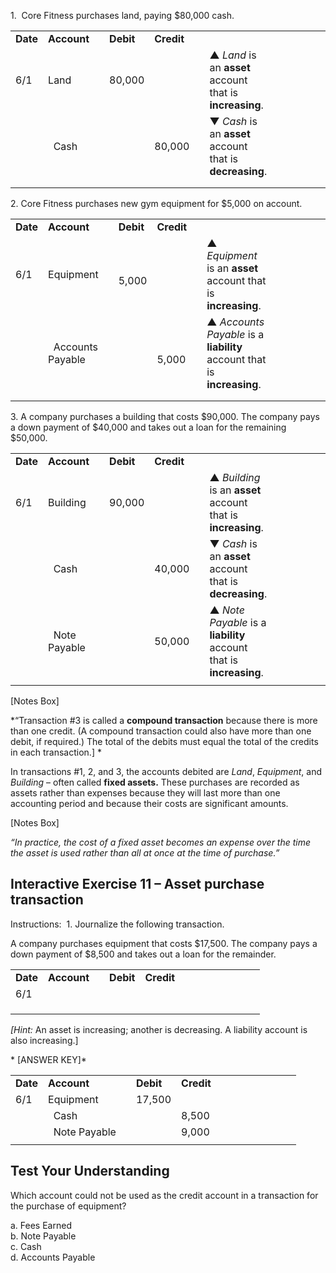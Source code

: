 1.  Core Fitness purchases land, paying $80,000 cash.

<table>
<tbody>
<tr class="odd">
<td><strong>Date</strong></td>
<td><strong>Account</strong></td>
<td></td>
<td><strong>Debit</strong></td>
<td><strong>Credit</strong></td>
<td></td>
<td></td>
<td></td>
<td></td>
<td></td>
<td></td>
<td></td>
<td></td>
</tr>
<tr class="even">
<td>6/1</td>
<td>Land</td>
<td></td>
<td>80,000</td>
<td></td>
<td></td>
<td>▲ <em>Land</em> is an <strong>asset</strong> account that is <strong>increasing</strong>.</td>
</tr>
<tr class="odd">
<td></td>
<td>  Cash</td>
<td></td>
<td></td>
<td>80,000</td>
<td></td>
<td>▼ <em>Cash</em> is an <strong>asset</strong> account that is <strong>decreasing</strong>.</td>
</tr>
<tr class="even">
<td></td>
<td></td>
<td></td>
<td></td>
<td></td>
<td></td>
<td></td>
</tr>
<tr class="odd">
<td></td>
<td></td>
<td></td>
<td></td>
<td></td>
<td></td>
<td></td>
</tr>
</tbody>
</table>

2\. Core Fitness purchases new gym equipment for $5,000 on account.

<table>
<tbody>
<tr class="odd">
<td><strong>Date</strong></td>
<td><strong>Account</strong></td>
<td></td>
<td><strong>Debit</strong></td>
<td><strong>Credit</strong></td>
<td></td>
<td></td>
<td></td>
<td></td>
<td></td>
<td></td>
<td></td>
<td></td>
</tr>
<tr class="even">
<td>6/1</td>
<td>Equipment</td>
<td></td>
<td>  5,000</td>
<td></td>
<td></td>
<td>▲ <em>Equipment</em> is an <strong>asset</strong> account that is <strong>increasing</strong>.</td>
</tr>
<tr class="odd">
<td></td>
<td>  Accounts Payable</td>
<td></td>
<td></td>
<td>  5,000</td>
<td></td>
<td>▲ <em>Accounts Payable</em> is a <strong>liability</strong> account that is <strong>increasing</strong>.  </td>
</tr>
<tr class="even">
<td></td>
<td></td>
<td></td>
<td></td>
<td></td>
<td></td>
<td></td>
</tr>
<tr class="odd">
<td></td>
<td></td>
<td></td>
<td></td>
<td></td>
<td></td>
<td></td>
</tr>
</tbody>
</table>

3\. A company purchases a building that costs $90,000. The company pays a down payment of $40,000 and takes out a loan for the remaining $50,000.

<table>
<tbody>
<tr class="odd">
<td><strong>Date</strong></td>
<td><strong>Account</strong></td>
<td></td>
<td><strong>Debit</strong></td>
<td><strong>Credit</strong></td>
<td></td>
<td></td>
<td></td>
<td></td>
<td></td>
<td></td>
<td></td>
<td></td>
</tr>
<tr class="even">
<td>6/1</td>
<td>Building</td>
<td></td>
<td>90,000</td>
<td></td>
<td></td>
<td>▲ <em>Building</em> is an <strong>asset</strong> account that is <strong>increasing</strong>.</td>
</tr>
<tr class="odd">
<td></td>
<td>  Cash</td>
<td></td>
<td></td>
<td>40,000</td>
<td></td>
<td>▼ <em>Cash</em> is an <strong>asset</strong> account that is <strong>decreasing</strong>.</td>
</tr>
<tr class="even">
<td></td>
<td>  Note Payable</td>
<td></td>
<td></td>
<td>50,000</td>
<td></td>
<td>▲ <em>Note Payable</em> is a <strong>liability</strong> account that is <strong>increasing</strong>. </td>
</tr>
<tr class="odd">
<td></td>
<td></td>
<td></td>
<td></td>
<td></td>
<td></td>
<td></td>
</tr>
</tbody>
</table>

\[Notes Box\]

*“Transaction \#3 is called a **compound transaction** because there is more than one credit. (A compound transaction could also have more than one debit, if required.) The total of the debits must equal the total of the credits in each transaction.\] *

In transactions \#1, 2, and 3, the accounts debited are *Land*, *Equipment*, and *Building* – often called **fixed assets.** These purchases are recorded as assets rather than expenses because they will last more than one accounting period and because their costs are significant amounts.

\[Notes Box\]

*“In practice, the cost of a fixed asset becomes an expense over the time the asset is used rather than all at once at the time of purchase.”*

## Interactive Exercise 11 – Asset purchase transaction

Instructions:  1. Journalize the following transaction.

A company purchases equipment that costs $17,500. The company pays a down payment of $8,500 and takes out a loan for the remainder.

<table>
<tbody>
<tr class="odd">
<td><strong>Date</strong></td>
<td><strong>Account</strong></td>
<td></td>
<td><strong>Debit</strong></td>
<td><strong>Credit</strong></td>
<td></td>
<td></td>
<td></td>
<td></td>
<td></td>
<td></td>
<td></td>
<td></td>
</tr>
<tr class="even">
<td>6/1</td>
<td></td>
<td></td>
<td></td>
<td></td>
<td></td>
<td></td>
</tr>
<tr class="odd">
<td></td>
<td></td>
<td></td>
<td></td>
<td></td>
<td></td>
<td></td>
</tr>
<tr class="even">
<td></td>
<td></td>
<td></td>
<td></td>
<td></td>
<td></td>
<td></td>
</tr>
<tr class="odd">
<td></td>
<td></td>
<td></td>
<td></td>
<td></td>
<td></td>
<td></td>
</tr>
</tbody>
</table>

*\[Hint:* An asset is increasing; another is decreasing. A liability account is also increasing.\]

* \[ANSWER KEY\]*

<table>
<tbody>
<tr class="odd">
<td><strong>Date</strong></td>
<td><strong>Account</strong></td>
<td></td>
<td><strong>Debit</strong></td>
<td><strong>Credit</strong></td>
<td></td>
<td></td>
<td></td>
<td></td>
<td></td>
<td></td>
<td></td>
<td></td>
</tr>
<tr class="even">
<td>6/1</td>
<td>Equipment</td>
<td></td>
<td>17,500</td>
<td></td>
<td></td>
<td></td>
</tr>
<tr class="odd">
<td></td>
<td>  Cash</td>
<td></td>
<td></td>
<td>8,500</td>
<td></td>
<td></td>
</tr>
<tr class="even">
<td></td>
<td>  Note Payable</td>
<td></td>
<td></td>
<td>9,000</td>
<td></td>
<td></td>
</tr>
<tr class="odd">
<td></td>
<td></td>
<td></td>
<td></td>
<td></td>
<td></td>
<td></td>
</tr>
</tbody>
</table>

## Test Your Understanding

Which account could not be used as the credit account in a transaction for the purchase of equipment?

a. Fees Earned  
b. Note Payable  
c. Cash  
d. Accounts Payable
